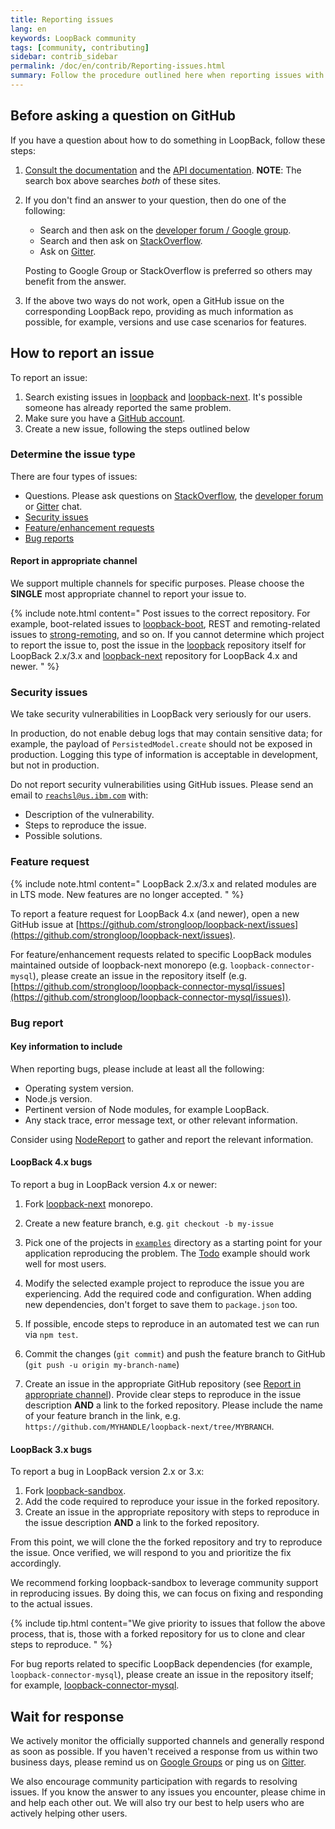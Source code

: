 ```yaml
---
title: Reporting issues
lang: en
keywords: LoopBack community
tags: [community, contributing]
sidebar: contrib_sidebar
permalink: /doc/en/contrib/Reporting-issues.html
summary: Follow the procedure outlined here when reporting issues with the LoopBack project.
---
```


## Before asking a question on GitHub

If you have a question about how to do something in LoopBack, follow these steps:

1. [Consult the documentation](../../) and the [API documentation](http://apidocs.strongloop.com).  **NOTE**: The search box above searches _both_ of these sites.
2. If you don't find an answer to your question, then do one of the following:

    - Search and then ask on the [developer forum / Google group](https://groups.google.com/forum/#!forum/loopbackjs).
    - Search and then ask on  [StackOverflow](http://stackoverflow.com/questions/tagged/loopbackjs+or+strongloop?sort=newest&pageSize=50).
    - Ask on [Gitter](https://gitter.im/strongloop/loopback).

    Posting to Google Group or StackOverflow is preferred so others may benefit from the answer.

3. If the above two ways do not work, open a GitHub issue on the corresponding LoopBack repo,
   providing as much information as possible, for example, versions and use case scenarios for features.

## How to report an issue

To report an issue:

 1. Search existing issues in [loopback](https://github.com/strongloop/loopback/issues) and [loopback-next](https://github.com/strongloop/loopback-next/issues).  It's possible someone has already reported the same problem.
 2. Make sure you have a [GitHub account](https://github.com/signup/free).
 3. Create a new issue, following the steps outlined below

### Determine the issue type

There are four types of issues:

- Questions. Please ask questions on [StackOverflow](http://stackoverflow.com/questions/tagged/loopbackjs+or+strongloop?sort=newest&pageSize=50),
  the [developer forum](https://groups.google.com/forum/#!forum/loopbackjs) or
  [Gitter](https://gitter.im/strongloop/loopback) chat.
- [Security issues](#security-issues)
- [Feature/enhancement requests](#feature-request)
- [Bug reports](#bug-report)

#### Report in appropriate channel

We support multiple channels for specific purposes. Please choose the **SINGLE** most appropriate channel to report your issue to.

{% include note.html content="
Post issues to the correct repository. For example, boot-related issues to
[loopback-boot](https://github.com/strongloop/loopback-boot/issues),
REST and remoting-related issues to
[strong-remoting](https://github.com/strongloop/strong-remoting/issues),
and so on. If you cannot determine which project to report the issue to,
post the issue in the [loopback](https://github.com/strongloop/loopback/issues)
repository itself for LoopBack 2.x/3.x and
[loopback-next](https://github.com/strongloop/loopback-next/issues) repository
for LoopBack 4.x and newer.
" %}

### Security issues

We take security vulnerabilities in LoopBack very seriously for our users.

In production, do not enable debug logs that may contain sensitive data; for example, the payload of `PersistedModel.create` should not be exposed in production. Logging this type of information is acceptable in development, but not in production.

Do not report security vulnerabilities using GitHub issues. Please send an email to [`reachsl@us.ibm.com`](mailto:reachsl@us.ibm.com) with:

- Description of the vulnerability.
- Steps to reproduce the issue.
- Possible solutions.

### Feature request

{% include note.html content="
LoopBack 2.x/3.x and related modules are in LTS mode. New features are no longer accepted.
" %}

To report a feature request for LoopBack 4.x (and newer), open a new GitHub issue at
[https://github.com/strongloop/loopback-next/issues](https://github.com/strongloop/loopback-next/issues).

For feature/enhancement requests related to specific LoopBack modules maintained
outside of loopback-next monorepo (e.g. `loopback-connector-mysql`),
please create an issue in the repository itself (e.g.
[https://github.com/strongloop/loopback-connector-mysql/issues](https://github.com/strongloop/loopback-connector-mysql/issues)).

### Bug report

#### Key information to include

When reporting bugs, please include at least all the following:

- Operating system version.
- Node.js version.
- Pertinent version of Node modules, for example LoopBack.
- Any stack trace, error message text, or other relevant information.

Consider using [NodeReport](https://developer.ibm.com/node/2016/08/18/nodereport-first-failure-data-capture-for-node-js/) to gather and report the relevant information.

#### LoopBack 4.x bugs

To report a bug in LoopBack version 4.x or newer:

1. Fork [loopback-next](https://github.com/strongloop/loopback-next) monorepo.

2. Create a new feature branch, e.g. `git checkout -b my-issue`

3. Pick one of the projects in
  [`examples`](https://github.com/strongloop/loopback-next/tree/master/examples)
  directory as a starting point for your application reproducing the problem. The
  [Todo](https://github.com/strongloop/loopback-next/tree/master/examples/todo)
  example should work well for most users.

4. Modify the selected example project to reproduce the issue you are
   experiencing. Add the required code and configuration. When adding new
   dependencies, don't forget to save them to `package.json` too.

5. If possible, encode steps to reproduce in an automated test we can run
   via `npm test`.

6. Commit the changes (`git commit`) and push the feature branch to GitHub
   (`git push -u origin my-branch-name`)

7. Create an issue in the appropriate GitHub repository (see
   [Report in appropriate channel](#report-in-appropriate-channel)).
   Provide clear steps to reproduce in the issue description **AND**
   a link to the forked repository. Please include the name of your feature
   branch in the link, e.g.
   `https://github.com/MYHANDLE/loopback-next/tree/MYBRANCH`.

#### LoopBack 3.x bugs

To report a bug in LoopBack version 2.x or 3.x:

1. Fork [loopback-sandbox](https://github.com/strongloop/loopback-sandbox).
2. Add the code required to reproduce your issue in the forked repository.
3. Create an issue in the appropriate repository with steps to reproduce in the issue description **AND** a link to the forked repository.

From this point, we will clone the the forked repository and try to reproduce the issue. Once verified, we will respond to you and prioritize the fix accordingly.

We recommend forking loopback-sandbox to leverage community support in reproducing issues. By doing this, we can focus on fixing and responding to the actual issues.

{% include tip.html content="We give priority to issues that follow the above process, that is, those with a forked repository for us to clone and clear steps to reproduce.
" %}

For  bug reports related to specific LoopBack dependencies (for example, `loopback-connector-mysql`), please create an issue in the repository itself; for example,  [loopback-connector-mysql](https://github.com/strongloop/loopback-connector-mysql/issues).

## Wait for response

We actively monitor the officially supported channels and generally respond as soon as possible. If you haven't received a response from us within two business days, please remind us on [Google Groups](https://groups.google.com/forum/#!forum/loopbackjs) or ping us on [Gitter](https://gitter.im/strongloop/loopback).

We also encourage community participation with regards to resolving issues. If you know the answer to any issues you encounter, please chime in and help each other out. We will also try our best to help users who are actively helping other users.
